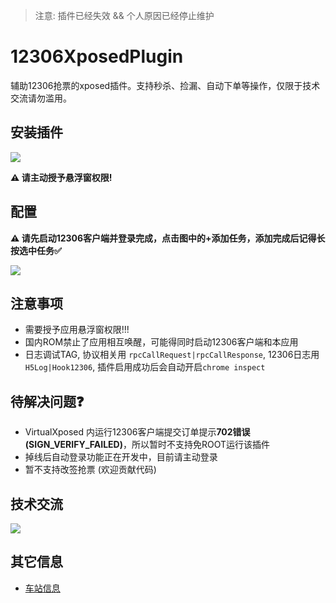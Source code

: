 >注意:  插件已经失效 && 个人原因已经停止维护



# 12306XposedPlugin
辅助12306抢票的xposed插件。支持秒杀、捡漏、自动下单等操作，仅限于技术交流请勿滥用。

## 安装插件
![](./screenshot/code.png)

**⚠️ 请主动授予悬浮窗权限!**

## 配置
**⚠️ 请先启动12306客户端并登录完成，点击图中的+添加任务，添加完成后记得长按选中任务✅**

![](./screenshot/s1.png)

## 注意事项
- 需要授予应用悬浮窗权限!!!
- 国内ROM禁止了应用相互唤醒，可能得同时启动12306客户端和本应用
- 日志调试TAG, 协议相关用 `rpcCallRequest|rpcCallResponse`, 12306日志用 `H5Log|Hook12306`, 插件启用成功后会自动开启`chrome inspect`

## 待解决问题❓
- VirtualXposed 内运行12306客户端提交订单提示**702错误(SIGN\_VERIFY\_FAILED)**，所以暂时不支持免ROOT运行该插件
- 掉线后自动登录功能正在开发中，目前请主动登录
- 暂不支持改签抢票 (欢迎贡献代码)

## 技术交流
![](./screenshot/qq.png)

## 其它信息
- [车站信息](https://kyfw.12306.cn/otn/resources/js/framework/station_name.js?station_version=1.9027)
